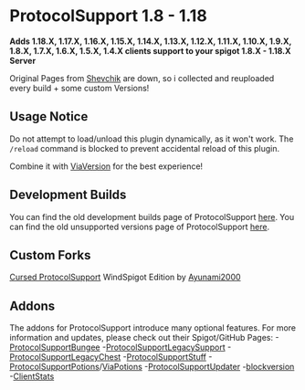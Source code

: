 # ProtocolSupport 1.8 - 1.18

**Adds 1.18.X, 1.17.X, 1.16.X, 1.15.X, 1.14.X, 1.13.X, 1.12.X, 1.11.X, 1.10.X, 1.9.X, 1.8.X, 1.7.X, 1.6.X, 1.5.X, 1.4.X clients support to your spigot 1.8.X - 1.18.X Server**

Original Pages from [Shevchik](https://github.com/Shevchik) are down, so i collected and reuploaded every build + some custom Versions!

## Usage Notice

Do not attempt to load/unload this plugin dynamically, as it won't work. The `/reload` command is blocked to prevent accidental reload of this plugin.

Combine it with [ViaVersion](https://github.com/viaversion/viaversion) for the best experience!

## Development Builds

You can find the old development builds page of ProtocolSupport [here](https://web.archive.org/web/20231001090722/http://build.true-games.org/job/ProtocolSupport/).
You can find the old unsupported versions page of ProtocolSupport [here](https://web.archive.org/web/20220627194657/https://protocol.support/job/ProtocolSupport/).

## Custom Forks

[Cursed ProtocolSupport](https://github.com/HowardZHY/ProtocolSupport)
WindSpigot Edition by [Ayunami2000](https://github.com/ayunami2000)



## Addons

The addons for ProtocolSupport introduce many optional features. 
For more information and updates, please check out their Spigot/GitHub Pages:
-[ProtocolSupportBungee](https://github.com/ProtocolSupport/ProtocolSupportBungee)
-[ProtocolSupportLegacySupport](https://github.com/ProtocolSupport/ProtocolSupportLegacySupport)
-[ProtocolSupportLegacyChest](https://www.spigotmc.org/resources/unofficial-protocolsupportlegacychest.81307/)
-[ProtocolSupportStuff](https://github.com/PerfectDreams/ProtocolSupportStuff)
-[ProtocolSupportPotions](https://www.spigotmc.org/resources/protocolsupportpotions.52537/)/[ViaPotions](https://github.com/ViaVersionAddons/ViaPotions)
-[ProtocolSupportUpdater](https://www.spigotmc.org/resources/protocolsupportupdater.85448/)
-[blockversion](https://github.com/HexagonMC/BlockVersion)
-[ClientStats](https://www.spigotmc.org/resources/clientstats-bukkit-spigot.24329/)
